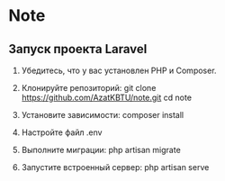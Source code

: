 # Note

## Запуск проекта Laravel

1. Убедитесь, что у вас установлен PHP и Composer.

2. Клонируйте репозиторий:
   git clone https://github.com/AzatKBTU/note.git
   cd note
3. Установите зависимости:
   composer install
4. Настройте файл .env
5. Выполните миграции:
   php artisan migrate
6. Запустите встроенный сервер:
   php artisan serve

